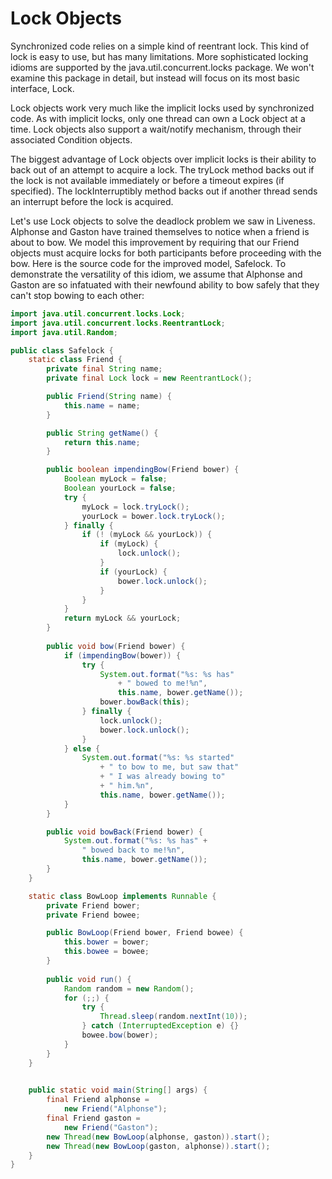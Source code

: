# Lock Objects

Synchronized code relies on a simple kind of reentrant lock. This kind of lock is easy to use, but has many limitations. More sophisticated locking idioms are supported by the java.util.concurrent.locks package. We won't examine this package in detail, but instead will focus on its most basic interface, Lock.

Lock objects work very much like the implicit locks used by synchronized code. As with implicit locks, only one thread can own a Lock object at a time. Lock objects also support a wait/notify mechanism, through their associated Condition objects.

The biggest advantage of Lock objects over implicit locks is their ability to back out of an attempt to acquire a lock. The tryLock method backs out if the lock is not available immediately or before a timeout expires (if specified). The lockInterruptibly method backs out if another thread sends an interrupt before the lock is acquired.

Let's use Lock objects to solve the deadlock problem we saw in Liveness. Alphonse and Gaston have trained themselves to notice when a friend is about to bow. We model this improvement by requiring that our Friend objects must acquire locks for both participants before proceeding with the bow. Here is the source code for the improved model, Safelock. To demonstrate the versatility of this idiom, we assume that Alphonse and Gaston are so infatuated with their newfound ability to bow safely that they can't stop bowing to each other:

```java
import java.util.concurrent.locks.Lock;
import java.util.concurrent.locks.ReentrantLock;
import java.util.Random;

public class Safelock {
    static class Friend {
        private final String name;
        private final Lock lock = new ReentrantLock();

        public Friend(String name) {
            this.name = name;
        }

        public String getName() {
            return this.name;
        }

        public boolean impendingBow(Friend bower) {
            Boolean myLock = false;
            Boolean yourLock = false;
            try {
                myLock = lock.tryLock();
                yourLock = bower.lock.tryLock();
            } finally {
                if (! (myLock && yourLock)) {
                    if (myLock) {
                        lock.unlock();
                    }
                    if (yourLock) {
                        bower.lock.unlock();
                    }
                }
            }
            return myLock && yourLock;
        }
            
        public void bow(Friend bower) {
            if (impendingBow(bower)) {
                try {
                    System.out.format("%s: %s has"
                        + " bowed to me!%n", 
                        this.name, bower.getName());
                    bower.bowBack(this);
                } finally {
                    lock.unlock();
                    bower.lock.unlock();
                }
            } else {
                System.out.format("%s: %s started"
                    + " to bow to me, but saw that"
                    + " I was already bowing to"
                    + " him.%n",
                    this.name, bower.getName());
            }
        }

        public void bowBack(Friend bower) {
            System.out.format("%s: %s has" +
                " bowed back to me!%n",
                this.name, bower.getName());
        }
    }

    static class BowLoop implements Runnable {
        private Friend bower;
        private Friend bowee;

        public BowLoop(Friend bower, Friend bowee) {
            this.bower = bower;
            this.bowee = bowee;
        }
    
        public void run() {
            Random random = new Random();
            for (;;) {
                try {
                    Thread.sleep(random.nextInt(10));
                } catch (InterruptedException e) {}
                bowee.bow(bower);
            }
        }
    }
            

    public static void main(String[] args) {
        final Friend alphonse =
            new Friend("Alphonse");
        final Friend gaston =
            new Friend("Gaston");
        new Thread(new BowLoop(alphonse, gaston)).start();
        new Thread(new BowLoop(gaston, alphonse)).start();
    }
}
```